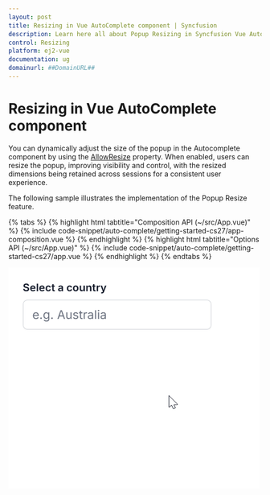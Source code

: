 ```yaml
---
layout: post
title: Resizing in Vue AutoComplete component | Syncfusion
description: Learn here all about Popup Resizing in Syncfusion Vue AutoComplete component of Syncfusion Essential JS 2 and more.
control: Resizing 
platform: ej2-vue
documentation: ug
domainurl: ##DomainURL##
---
```


# Resizing in Vue AutoComplete component

You can dynamically adjust the size of the popup in the Autocomplete component by using the [AllowResize](https://ej2.syncfusion.com/vue/documentation/api/auto-complete/#allowresize) property. When enabled, users can resize the popup, improving visibility and control, with the resized dimensions being retained across sessions for a consistent user experience.

The following sample illustrates the implementation of the Popup Resize feature.

{% tabs %}
{% highlight html tabtitle="Composition API (~/src/App.vue)" %}
{% include code-snippet/auto-complete/getting-started-cs27/app-composition.vue %}
{% endhighlight %}
{% highlight html tabtitle="Options API (~/src/App.vue)" %}
{% include code-snippet/auto-complete/getting-started-cs27/app.vue %}
{% endhighlight %}
{% endtabs %}
        

![Resizing in AutoComplete Component](../images/autocomplete-resize.gif)
